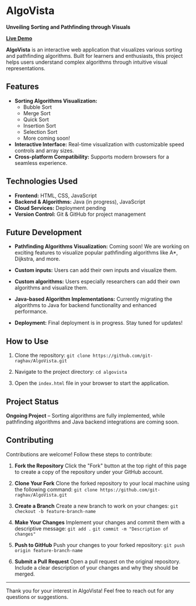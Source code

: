 # AlgoVista

**Unveiling Sorting and Pathfinding through Visuals**

[**Live Demo**](https://git-raghav.github.io/AlgoVista/)

**AlgoVista** is an interactive web application that visualizes various sorting and pathfinding algorithms. Built for learners and enthusiasts, this project helps users understand complex algorithms through intuitive visual representations.

## Features

-   **Sorting Algorithms Visualization:**
    -   Bubble Sort
    -   Merge Sort
    -   Quick Sort
    -   Insertion Sort
    -   Selection Sort
    -   More coming soon!
-   **Interactive Interface:** Real-time visualization with customizable speed controls and array sizes.
-   **Cross-platform Compatibility:** Supports modern browsers for a seamless experience.

## Technologies Used

-   **Frontend:** HTML, CSS, JavaScript
-   **Backend & Algorithms:** Java (in progress), JavaScript
-   **Cloud Services:** Deployment pending
-   **Version Control:** Git & GitHub for project management

## Future Development

-   **Pathfinding Algorithms Visualization:**
    Coming soon! We are working on exciting features to visualize popular pathfinding algorithms like A\*, Dijkstra, and more.

-   **Custom inputs:**
    Users can add their own inputs and visualize them.

-   **Custom algorithms:**
    Users especially researchers can add their own algorithms and visualize them.

-   **Java-based Algorithm Implementations:**
    Currently migrating the algorithms to Java for backend functionality and enhanced performance.

-   **Deployment:**
    Final deployment is in progress. Stay tuned for updates!

## How to Use

1. Clone the repository:
   `git clone https://github.com/git-raghav/AlgoVista.git`

2. Navigate to the project directory:
   `cd algovista`

3. Open the `index.html` file in your browser to start the application.

## Project Status

**Ongoing Project** – Sorting algorithms are fully implemented, while pathfinding algorithms and Java backend integrations are coming soon.

## Contributing

Contributions are welcome! Follow these steps to contribute:

1. **Fork the Repository**
   Click the "Fork" button at the top right of this page to create a copy of the repository under your GitHub account.

2. **Clone Your Fork**
   Clone the forked repository to your local machine using the following command:
   `git clone https://github.com/git-raghav/AlgoVista.git`

3. **Create a Branch**
   Create a new branch to work on your changes:
   `git checkout -b feature-branch-name`

4. **Make Your Changes**
   Implement your changes and commit them with a descriptive message:
   `git add .`
   `git commit -m "Description of changes"`

5. **Push to GitHub**
   Push your changes to your forked repository:
   `git push origin feature-branch-name`

6. **Submit a Pull Request**
   Open a pull request on the original repository. Include a clear description of your changes and why they should be merged.

---

Thank you for your interest in AlgoVista! Feel free to reach out for any questions or suggestions.
